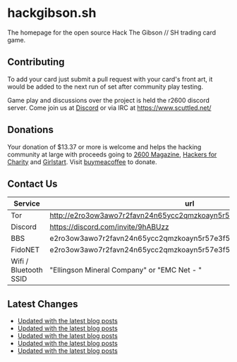 # hackgibson.sh
The homepage for the open source Hack The Gibson // SH trading card game.


## Contributing

To add your card just submit a pull request with your card's front art, it would be added to the next run of set after community play testing.

Game play and discussions over the project is held the r2600 discord server. Come join us at [Discord](https://discord.com/invite/9hABUzz) or via IRC at https://www.scuttled.net/


## Donations

Your donation of $13.37 or more is welcome and helps the hacking community at large with proceeds going to [2600 Magazine](https://2600.com/), [Hackers for Charity](https://hackersforcharity.org) and [Girlstart](https://girlstart.org).  Visit [buymeacoffee](https://www.buymeacoffee.com/hackgibson.sh) to donate.


## Contact Us

Service | url
-|-
Tor | http://e2ro3ow3awo7r2favn24n65ycc2qmzkoayn5r57e3f56nvjwdcgg32ad.onion
Discord | https://discord.com/invite/9hABUzz
BBS | e2ro3ow3awo7r2favn24n65ycc2qmzkoayn5r57e3f56nvjwdcgg32ad.onion:23
FidoNET | e2ro3ow3awo7r2favn24n65ycc2qmzkoayn5r57e3f56nvjwdcgg32ad.onion:24554
Wifi / Bluetooth SSID | "Ellingson Mineral Company" or "EMC Net - <fidonet address>"

## Latest Changes
<!-- BLOG-POST-LIST:START -->
- [Updated with the latest blog posts](https://github.com/DFW2600/hackgibson.sh/commit/44dd132bfb73015630348bd26d8b430b8798417e)
- [Updated with the latest blog posts](https://github.com/DFW2600/hackgibson.sh/commit/4d85b258eb92b6d6ac9a56ba0caca0d204296ba3)
- [Updated with the latest blog posts](https://github.com/DFW2600/hackgibson.sh/commit/fdd0a95ebc3929121b3d6b836fa4cafceccabab5)
- [Updated with the latest blog posts](https://github.com/DFW2600/hackgibson.sh/commit/792c058f63a09462586e7f815a6a9866e435702d)
- [Updated with the latest blog posts](https://github.com/DFW2600/hackgibson.sh/commit/1bcf4d9ce06a7b8657adba18d5953f2fa962b955)
<!-- BLOG-POST-LIST:END -->

